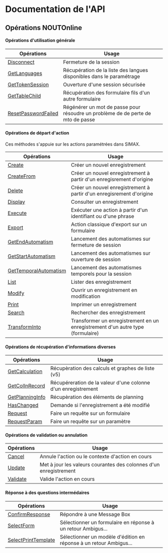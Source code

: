 # Documentation de l'API

## Opérations NOUTOnline

#### Opérations d'utilisation générale

Opérations | Usage
-----------| -----
[Disconnect](#disconnect) | Fermeture de la session
[GetLanguages](#getlanguages) | Récupération de la liste des langues disponibles dans le paramétrage
[GetTokenSession](#gettokensession) | Ouverture d'une session sécurisée
[GetTableChild](#gettablechild) | Récupération des formulaire fils d'un autre formulaire
[ResetPasswordFailed](#resetpasswordfailed) | Régénérer un mot de passe pour résoudre un problème de de perte de mto de passe

#### Opérations de départ d'action

Ces méthodes s'appuie sur les actions paramétrées dans SIMAX. 

Opérations | Usage
-----------| -----
[Create](#create) | Créer un nouvel enregistrement
[CreateFrom](#createfrom) | Créer un nouvel enregistrement à partir d'un enregisrement d'origine
[Delete](#delete) | Créer un nouvel enregistrement à partir d'un enregisrement d'origine
[Display](#display) | Consulter un enregistrement
[Execute](#execute) | Exécuter une action à partir d'un identifiant ou d'une phrase
[Export](#export) | Action classique d'export sur un formulaire
[GetEndAutomatism](#getendautomatism) | Lancement des automatismes sur fermeture de session 
[GetStartAutomatism](#getstartautomatism) | Lancement des automatismes sur ouverture de session 
[GetTemporalAutomatism](#gettemporalautomatism) | Lancement des automatismes temporels pour la session 
[List](#list) | Lister des enregistrement
[Modify](#modify) | Ouvrir un enregistrement en modification
[Print](#print) | Imprimer un enregistrement
[Search](#search) | Rechercher des enregistrement
[TransformInto](#transforminto) | Transformer un enregistrement en un enregistrement d'un autre type (formulaire)


#### Opérations de récupération d'informations diverses

Opérations | Usage
-----------| -----
[GetCalculation](#getcalculation) | Récupèration des calculs et graphes de liste (v5)
[GetColInRecord](#getcolinrecord) | Récupéreration de la valeur d'une colonne d'un enregistrement 
[GetPlanningInfo](#getplanninginfo) | Récupèration des éléments de planning
[HasChanged](#hasChanged) | Demande si l'enregistrement a été modifié
[Request](#request) | Faire un requête sur un formulaire
[RequestParam](#requestparam) | Faire un requête sur un paramètre



#### Opérations de validation ou annulation

Opérations | Usage
-----------| -----
[Cancel](#cancel) | Annule l'action ou le contexte d'action en cours
[Update](#update) | Met à jour les valeurs courantes des colonnes d'un enregistrement
[Validate](#cancel) | Valide l'action en cours

#### Réponse à des questions intermédaires

Opérations | Usage
-----------| -----
[ConfirmResponse](#confirmresponse) | Répondre à une Message Box
[SelectForm](#selectform) | Sélectionner un formulaire en réponse à un retour Ambigus...
[SelectPrintTemplate](#selectform) | Sélectionner un modèle d'édition en réponse à un retour Ambigus...


